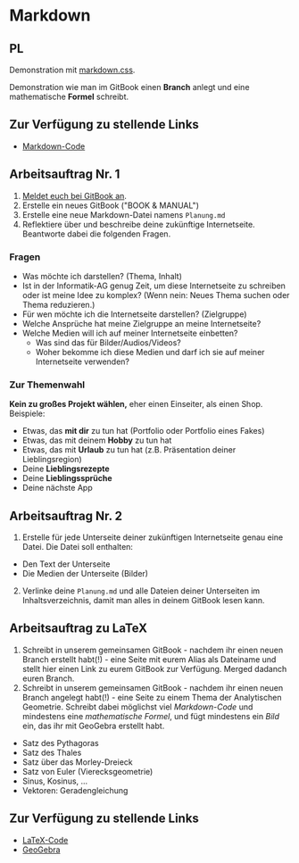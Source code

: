 # Markdown

## PL
Demonstration mit [markdown.css](http://mrcoles.com/demo/markdown-css/#html).

Demonstration wie man im GitBook einen **Branch** anlegt und eine mathematische **Formel** schreibt.

## Zur Verfügung zu stellende Links

* [Markdown-Code](https://github.com/adam-p/markdown-here/wiki/Markdown-Cheatsheet)


## Arbeitsauftrag Nr. 1

1. [Meldet euch bei GitBook an](http://xcosx.de/mgb/keineph-slides/slides/Erste_Stunde_mit_GitBook.html#/).
1. Erstelle ein neues GitBook ("BOOK & MANUAL")
2. Erstelle eine neue Markdown-Datei namens `Planung.md`
3. Reflektiere über und beschreibe deine zukünftige Internetseite. Beantworte dabei die folgenden Fragen.

### Fragen
  * Was möchte ich darstellen? (Thema, Inhalt)
  * Ist in der Informatik-AG genug Zeit, um diese Internetseite zu schreiben oder ist meine Idee zu komplex? (Wenn nein: Neues Thema suchen oder Thema reduzieren.)
  * Für wen möchte ich die Internetseite darstellen? (Zielgruppe)
  * Welche Ansprüche hat meine Zielgruppe an meine Internetseite?
  * Welche Medien will ich auf meiner Internetseite einbetten?
    + Was sind das für Bilder/Audios/Videos?
    + Woher bekomme ich diese Medien und darf ich sie auf meiner Internetseite verwenden?

### Zur Themenwahl

**Kein zu großes Projekt wählen,** eher einen Einseiter, als einen Shop. Beispiele:
* Etwas, das **mit dir** zu tun hat (Portfolio oder Portfolio eines Fakes)
* Etwas, das mit deinem **Hobby** zu tun hat
* Etwas, das mit **Urlaub** zu tun hat (z.B. Präsentation deiner Lieblingsregion)
* Deine **Lieblingsrezepte**
* Deine **Lieblingssprüche**
* Deine nächste App

## Arbeitsauftrag Nr. 2

1. Erstelle für jede Unterseite deiner zukünftigen Internetseite genau eine Datei. Die Datei soll enthalten:
  * Den Text der Unterseite
  * Die Medien der Unterseite (Bilder)
2. Verlinke deine `Planung.md` und alle Dateien deiner Unterseiten im Inhaltsverzeichnis, damit man alles in deinem GitBook lesen kann.







## Arbeitsauftrag zu LaTeX

1. Schreibt in unserem gemeinsamen GitBook - nachdem ihr einen neuen Branch erstellt habt(!) - eine Seite mit eurem Alias als Dateiname und stellt hier einen Link zu eurem GitBook zur Verfügung. Merged dadanch euren Branch.
2. Schreibt in unserem gemeinsamen GitBook - nachdem ihr einen neuen Branch angelegt habt(!) - eine Seite zu einem Thema der Analytischen Geometrie. Schreibt dabei möglichst viel *Markdown-Code* und mindestens eine *mathematische Formel*, und fügt mindestens ein *Bild* ein, das ihr mit GeoGebra erstellt habt.

  * Satz des Pythagoras
  * Satz des Thales
  * Satz über das Morley-Dreieck
  * Satz von Euler (Vierecksgeometrie)
  * Sinus, Kosinus, ...
  * Vektoren: Geradengleichung











## Zur Verfügung zu stellende Links
  * [LaTeX-Code](https://de.wikipedia.org/wiki/Hilfe:TeX)
  * [GeoGebra](https://www.geogebra.org/apps)
